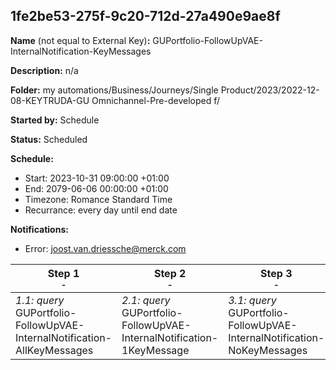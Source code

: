 ## 1fe2be53-275f-9c20-712d-27a490e9ae8f

**Name** (not equal to External Key)**:** GUPortfolio-FollowUpVAE-InternalNotification-KeyMessages

**Description:** n/a

**Folder:** my automations/Business/Journeys/Single Product/2023/2022-12-08-KEYTRUDA-GU Omnichannel-Pre-developed f/

**Started by:** Schedule

**Status:** Scheduled

**Schedule:**

* Start: 2023-10-31 09:00:00 +01:00
* End: 2079-06-06 00:00:00 +01:00
* Timezone: Romance Standard Time
* Recurrance: every day until end date

**Notifications:**

* Error: joost.van.driessche@merck.com

| Step 1<br>_<small>-</small>_ | Step 2<br>_<small>-</small>_ | Step 3<br>_<small>-</small>_ |
| --- | --- | --- |
| _1.1: query_<br>GUPortfolio-FollowUpVAE-InternalNotification-AllKeyMessages | _2.1: query_<br>GUPortfolio-FollowUpVAE-InternalNotification-1KeyMessage | _3.1: query_<br>GUPortfolio-FollowUpVAE-InternalNotification-NoKeyMessages |
